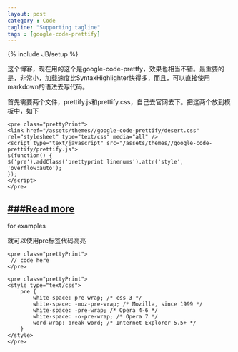 ```yaml
---
layout: post
category : Code
tagline: "Supporting tagline"
tags : [google-code-prettify]
---
```

{% include JB/setup %}

这个博客，现在用的这个是google-code-prettfy，效果也相当不错。最重要的是，非常小，加载速度比SyntaxHighlighter快得多，而且，可以直接使用markdown的语法去写代码。

首先需要两个文件，prettify.js和prettify.css，自己去官网去下。把这两个放到模板中，如下

    <pre class="prettyPrint">
    <link href="/assets/themes//google-code-prettify/desert.css" rel="stylesheet" type="text/css" media="all" />
    <script type="text/javascript" src="/assets/themes//google-code-prettify/prettify.js">
    $(function() {
    $('pre').addClass('prettyprint linenums').attr('style', 'overflow:auto');
    });
    </script>
    </pre>

<h2><a href="{{post.url}}">###Read more</a></h2>

 <!--more-->
 for examples

就可以使用pre标签代码高亮
    


    <pre class="prettyPrint">
     // code here
    </pre>

    <pre class="prettyPrint">
    <style type="text/css">
        pre {
            white-space: pre-wrap; /* css-3 */
            white-space: -moz-pre-wrap; /* Mozilla, since 1999 */
            white-space: -pre-wrap; /* Opera 4-6 */
            white-space: -o-pre-wrap; /* Opera 7 */
            word-wrap: break-word; /* Internet Explorer 5.5+ */
        }
    </style>
    </pre>
